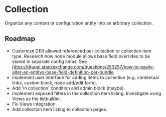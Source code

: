 # Collection

Organize any content or configuration entity into an arbitrary collection.

## Roadmap

- Customize DER allowed referenced per collection or collection item type. Research how node module allows base field overrides to be stored in separate config items. See https://drupal.stackexchange.com/questions/253257/how-to-easily-alter-an-entitys-base-field-definition-per-bundle
- Implement user interface for adding items to collection (e.g. contextual links, custom block, node add/edit form).
- Add 'in collection' condition and admin block (maybe).
- Implement exposed filters in the collection item listing. Investigate using Views as the listbuilder.
- Fix Views integration.
- Add collection item listing to collection pages.
